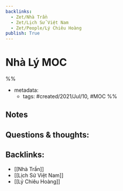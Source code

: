 ```yaml
---
backlinks:
  - Zet/Nhà Trần
  - Zet/Lịch Sử Việt Nam
  - Zet/People/Lý Chiêu Hoàng
publish: True
---
```

# Nhà Lý MOC

%% 
- metadata:
	- tags: #created/2021/Jul/10, #MOC 
%%


## Notes

## Questions & thoughts:


## Backlinks:
- [[Nhà Trần]]
- [[Lịch Sử Việt Nam]]
- [[Lý Chiêu Hoàng]]
